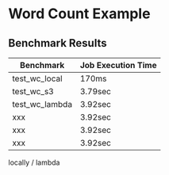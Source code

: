 # Word Count Example

## Benchmark Results

| Benchmark      | Job Execution Time |
|----------------|--------------------|
| test_wc_local  | 170ms              |
| test_wc_s3     | 3.79sec            |
| test_wc_lambda | 3.92sec            |
| xxx            | 3.92sec            |
| xxx        | 3.92sec            |
| xxx | 3.92sec            |

locally / lambda